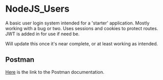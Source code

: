 # NodeJS_Users
A basic user login system intended for a 'starter' application.
Mostly working with a bug or two.  Uses sessions and cookies to protect routes. JWT is added in for use if need be.

Will update this once it's near complete, or at least working as intended.

## Postman
[Here](https://documenter.getpostman.com/view/6355920/RznJmGX2) is the link to the Postman documentation.